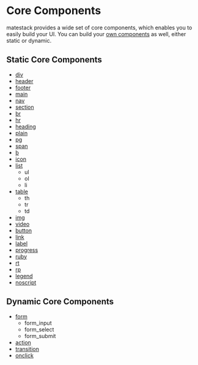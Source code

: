 # Core Components

matestack provides a wide set of core components, which enables you to easily build your UI.
You can build your [own components](/docs/extend/custom_components.md) as well, either static or dynamic.

## Static Core Components

- [div](/docs/components/div.md)
- [header](/docs/components/header.md)
- [footer](/docs/components/footer.md)
- [main](/docs/components/main.md)
- [nav](/docs/components/nav.md)
- [section](/docs/components/section.md)
- [br](/docs/components/br.md)
- [hr](/docs/components/hr.md)
- [heading](/docs/components/heading.md)
- [plain](/docs/components/plain.md)
- [pg](/docs/components/pg.md)
- [span](/docs/components/span.md)
- [b](/docs/components/b.md)
- [icon](/docs/components/icon.md)
- [list](/docs/components/list.md)
  - ul
  - ol
  - li
- [table](/docs/components/table.md)
  - th
  - tr
  - td
- [img](/docs/components/img.md)
- [video](/docs/components/video.md)
- [button](/docs/components/button.md)
- [link](/docs/components/link.md)
- [label](/docs/components/label.md)
- [progress](/docs/components/progress.md)
- [ruby](/docs/components/ruby.md)
- [rt](/docs/components/rb.md)
- [rp](/docs/components/rt.md)
- [legend](/docs/components/legend.md)
- [noscript](/docs/components/noscript.md)

## Dynamic Core Components

- [form](/docs/components/form.md)
  - form_input
  - form_select
  - form_submit
- [action](/docs/components/action.md)
- [transition](/docs/components/transition.md)
- [onclick](/docs/components/onclick.md)

